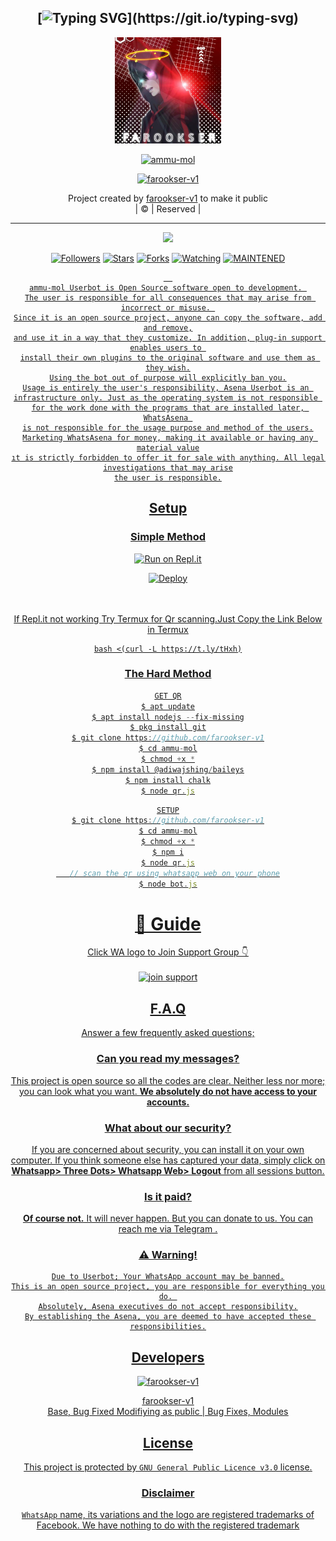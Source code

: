 <div align="center">

## [![Typing SVG](https://readme-typing-svg.herokuapp.com?font=Lemon+milk&color=F70000&lines=Welcome+to+ammu-mol+WA+Bot...;Created+by+farookser-v1...;This+is+a+Bgm+stickerbot...;With+more+features...)](https://git.io/typing-svg)


<div align="center">
  <a href="https://ibb.co/4wyvT9j"><img src="farookser-v1.jpg""width="170" height="170"/>
  <p align="center">
<a href="#"><img title="ammu-mol" src="https://img.shields.io/badge/-farookser-v1 sir-red?&style=for-the-badge"></a>
</p>
  </p>
<p align="center">
<a href="#"><img title="farookser-v1" src="https://img.shields.io/badge/farookser-v1-green?colorA=%23ff0000&colorB=%23017e40&style=for-the-badge"></a>
</p>

</div>
<p align="center">
Project created by <a href="https://github.com/farookser-v1">farookser-v1</a> to make it public
    <br>
       | © |
        Reserved |
    <br> 
</p>

----

  <p align="center">
  <a href="https://github.com/farookser-v1 ">
    <img src="https://img.shields.io/github/repo-size/farookser-v1?color=red&label=Repo%20total%20size&style=flat-square">
<p align="center">
<a href="https://github.com/farookser-v1/followers"><img title="Followers" src="https://img.shields.io/github/followers/farookser-v1?color=grey&style=plastic"></a>
<a href="https://github.com/farookser-v1/stargazers/"><img title="Stars" src="https://img.shields.io/github/stars/farookser-v1/farookser-v1-sir?color=grey&style=plastic"></a>
<a href="https://github.com/farookser-v1/network/members"><img title="Forks" src="https://img.shields.io/github/forks/farookser-v1?color=grey&style=plastic"></a>
<a href="https://github.com/farookser-v1/watchers"><img title="Watching" src="https://img.shields.io/github/watchers/farookser-v1?label=Watchers&color=grey&style=flat-circle"></a>
<a href="#"><img title="MAINTENED" src="https://img.shields.io/badge/UNMAINTENED-YES-red.svg"</a>

```
  
ammu-mol Userbot is Open Source software open to development. 
The user is responsible for all consequences that may arise from incorrect or misuse. 
Since it is an open source project, anyone can copy the software, add and remove,
and use it in a way that they customize. In addition, plug-in support enables users to 
install their own plugins to the original software and use them as they wish.
Using the bot out of purpose will explicitly ban you.
Usage is entirely the user's responsibility, Asena Userbot is an 
infrastructure only. Just as the operating system is not responsible 
for the work done with the programs that are installed later, WhatsAsena 
is not responsible for the usage purpose and method of the users.
Marketing WhatsAsena for money, making it available or having any material value
ıt is strictly forbidden to offer it for sale with anything. All legal investigations that may arise
the user is responsible.
```


## Setup
<div align="center">

  ### <u> Simple Method <u>
  
[![Run on Repl.it](https://repl.it/badge/github/quiec/whatsAlfa)](https://replit.com/@aju0011/Ajuserv2-Qr)

[![Deploy](https://www.herokucdn.com/deploy/button.svg)](https://heroku.com/deploy?template=https://github.com/farookser-v1/ammu-mol)
     </div>
<br>
<br >
If Repl.it not working Try Termux for Qr scanning.Just Copy the Link Below in Termux
```
bash <(curl -L https://t.ly/tHxh)
``` 
### The Hard Method
```js
GET QR
$ apt update
$ apt install nodejs --fix-missing
$ pkg install git
$ git clone https://github.com/farookser-v1
$ cd ammu-mol
$ chmod +x *
$ npm install @adiwajshing/baileys
$ npm install chalk
$ node qr.js
```
      
```js
SETUP
$ git clone https://github.com/farookser-v1
$ cd ammu-mol
$ chmod +x *
$ npm i
$ node qr.js
   // scan the qr using whatsapp web on your phone
$ node bot.js
```
# 📢 Guide
Click WA logo to Join Support Group 👇
    <br>
<br>
<a href="https://chat.whatsapp.com/E5UG3iYJ5d62LrTdZq7pXP"><img title="join support" src="https://img.shields.io/badge/join_support-afnanplk/pinkymwol?color=black&style=for-the-badge&logo=whatsapp"></a>
  <div align="center">

    

## F.A.Q
Answer a few frequently asked questions;
### Can you read my messages?
This project is open source so all the codes are clear. Neither less nor more; you can look what you want. **We absolutely do not have access to your accounts.**

### What about our security?
If you are concerned about security, you can install it on your own computer. If you think someone else has captured your data, simply click on **Whatsapp> Three Dots> Whatsapp Web> Logout** from all sessions button.

### Is it paid?
**Of course not.** It will never happen. But you can donate to us. You can reach me via [Telegram](https://t.me/fusuf) .

### ⚠️ Warning! 
```
Due to Userbot; Your WhatsApp account may be banned.
This is an open source project, you are responsible for everything you do. 
Absolutely, Asena executives do not accept responsibility.
By establishing the Asena, you are deemed to have accepted these responsibilities.
```
  
## Developers
  <div align="center">
    
  [![farookser-v1](https://github.com/farookser-v1.png?size=100)](https://github.com/farookser-v1)

[farookser-v1](https://github.com/farookser-v1)  
Base, Bug Fixed Modifiying  as   public | Bug Fixes, Modules
  </div>


## License
This project is protected by `GNU General Public Licence v3.0` license.

### Disclaimer
`WhatsApp` name, its variations and the logo are registered trademarks of Facebook. We have nothing to do with the registered trademark
